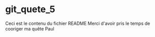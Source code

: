 # git_quete_5

Ceci est le contenu du fichier README
Merci d'avoir pris le temps de cooriger ma quête
Paul

